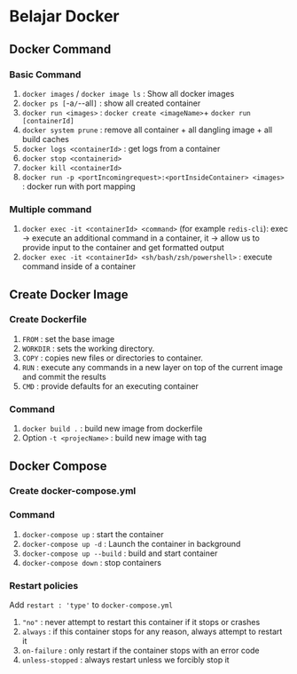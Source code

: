 # Belajar Docker

## Docker Command
### Basic Command
1. `docker images` / `docker image ls` : Show all docker images
2. `docker ps [`-a` / `--all`]` : show all created container
3. `docker run <images>` : `docker create <imageName>`+ `docker run [containerId]` 
4. `docker system prune` : remove all container + all dangling image + all build caches
5. `docker logs <containerId>` : get logs from a container
6. `docker stop <containerid>`
7. `docker kill <containerId>`
8. `docker run -p <portIncomingrequest>:<portInsideContainer> <images>` : docker run with port mapping

### Multiple command
1. `docker exec -it <containerId> <command>` (for example `redis-cli`): exec -> execute an additional command in a container,  it -> allow us to provide input to the container and get formatted output
2. `docker exec -it <containerId> <sh/bash/zsh/powershell>` : execute command inside of a container

## Create Docker Image
### Create Dockerfile
1. `FROM` : set the base image
2. `WORKDIR` : sets the working directory.
2. `COPY` : copies new files or directories to container.
3. `RUN` : execute any commands in a new layer on top of the current image and commit the results
4. `CMD` : provide defaults for an executing container 

### Command
1. `docker build .` : build new image from dockerfile
2. Option `-t <projecName>` : build new image with tag 
 
 ## Docker Compose
 ### Create docker-compose.yml
 ### Command
 1. `docker-compose up` : start the container
 2. `docker-compose up -d` : Launch the container in background
 3. `docker-compose up --build` : build and start container
 4. `docker-compose down` : stop containers 

 ### Restart policies
 Add `restart : 'type'` to `docker-compose.yml`
 1. `"no"` : never attempt to restart this container if it stops or crashes
 2. `always` : if this container stops for any reason, always attempt to restart it
 3. `on-failure` : only restart if the container stops with an error code
 4. `unless-stopped` : always restart unless we forcibly stop it